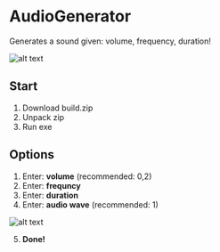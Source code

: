 # AudioGenerator
Generates a sound given: volume, frequency, duration!

![alt text](https://i.imgur.com/tw7Eeqt.png)

## Start
1. Download build.zip
2. Unpack zip
3. Run exe

## Options
1. Enter: **volume** (recommended: 0,2)
2. Enter: **frequncy**
3. Enter: **duration**
4. Enter: **audio wave** (recommended: 1)

![alt text](https://i.imgur.com/ydz5Ucd.png)

5. **Done!**
